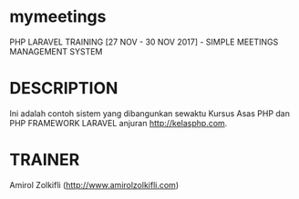 # mymeetings
PHP LARAVEL TRAINING [27 NOV - 30 NOV 2017] - SIMPLE MEETINGS MANAGEMENT SYSTEM

# DESCRIPTION
Ini adalah contoh sistem yang dibangunkan sewaktu Kursus Asas PHP dan PHP FRAMEWORK LARAVEL anjuran http://kelasphp.com.

# TRAINER
Amirol Zolkifli (http://www.amirolzolkifli.com)
